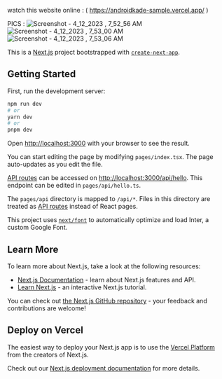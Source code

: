 
watch this website online : ( https://androidkade-sample.vercel.app/ )

PICS :
![Screenshot - 4_12_2023 , 7_52_56 AM](https://user-images.githubusercontent.com/115926291/231496847-a98c2f8f-db86-4faf-84ae-ae4401ba55b3.png)
![Screenshot - 4_12_2023 , 7_53_00 AM](https://user-images.githubusercontent.com/115926291/231496866-bc22f28e-56b4-4644-b263-9914999e51d2.png)
![Screenshot - 4_12_2023 , 7_53_06 AM](https://user-images.githubusercontent.com/115926291/231496902-5b1264dc-c96b-4595-b938-f6ccd3637788.png)



This is a [Next.js](https://nextjs.org/) project bootstrapped with [`create-next-app`](https://github.com/vercel/next.js/tree/canary/packages/create-next-app).

## Getting Started

First, run the development server:

```bash
npm run dev
# or
yarn dev
# or
pnpm dev
```

Open [http://localhost:3000](http://localhost:3000) with your browser to see the result.

You can start editing the page by modifying `pages/index.tsx`. The page auto-updates as you edit the file.

[API routes](https://nextjs.org/docs/api-routes/introduction) can be accessed on [http://localhost:3000/api/hello](http://localhost:3000/api/hello). This endpoint can be edited in `pages/api/hello.ts`.

The `pages/api` directory is mapped to `/api/*`. Files in this directory are treated as [API routes](https://nextjs.org/docs/api-routes/introduction) instead of React pages.

This project uses [`next/font`](https://nextjs.org/docs/basic-features/font-optimization) to automatically optimize and load Inter, a custom Google Font.

## Learn More

To learn more about Next.js, take a look at the following resources:

- [Next.js Documentation](https://nextjs.org/docs) - learn about Next.js features and API.
- [Learn Next.js](https://nextjs.org/learn) - an interactive Next.js tutorial.

You can check out [the Next.js GitHub repository](https://github.com/vercel/next.js/) - your feedback and contributions are welcome!

## Deploy on Vercel

The easiest way to deploy your Next.js app is to use the [Vercel Platform](https://vercel.com/new?utm_medium=default-template&filter=next.js&utm_source=create-next-app&utm_campaign=create-next-app-readme) from the creators of Next.js.

Check out our [Next.js deployment documentation](https://nextjs.org/docs/deployment) for more details.
